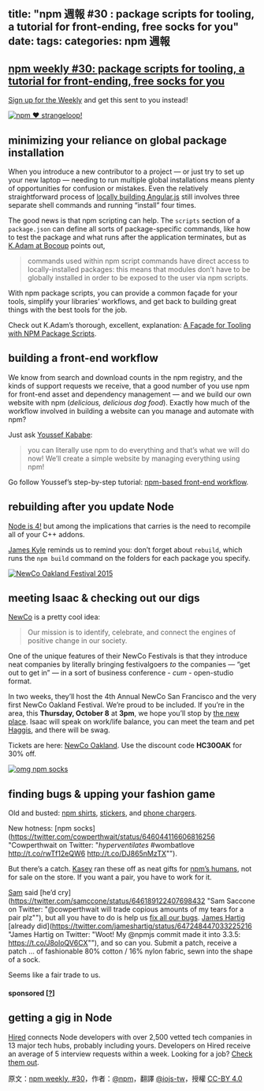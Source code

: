 title: "npm 週報 #30 : package scripts for tooling, a tutorial for front-ending, free socks for you"
date:
tags:
categories: npm 週報
---

## [npm weekly #30: package scripts for tooling, a tutorial for front-ending, free socks for you](http://blog.npmjs.org/post/129827785565/npm-weekly-30-package-scripts-for-tooling-a)

[Sign up for the Weekly](https://www.npmjs.com/npm-weekly?utm_campaign=newsletter20150924 "sign up for the npm Weekly") and get this sent to you instead!

[![](https://partners.npmjs.com/weekly/weekly30/weekly-header-30-1200x.png "npm ♥ strangeloop!")](http://www.thestrangeloop.com "Strange Loop")

## minimizing your reliance on global package installation

When you introduce a new contributor to a project — or just try to set up your new laptop — needing to run multiple global installations means plenty of opportunities for confusion or mistakes. Even the relatively straightforward process of [locally building Angular.js](https://docs.angularjs.org/misc/contribute#building-angularjs "Building AngularJS") still involves three separate shell commands and running “install” four times.

The good news is that npm scripting can help. The `scripts` section of a `package.json` can define all sorts of package-specific commands, like how to test the package and what runs after the application terminates, but as [K.Adam at Bocoup](https://bocoup.com/weblog/author/kadam-white/ "K.Adam White - Bocoup") points out,

> commands used within npm script commands have direct access to locally-installed packages: this means that modules don’t have to be globally installed in order to be exposed to the user via npm scripts.

With npm package scripts, you can provide a common façade for your tools, simplify your libraries’ workflows, and get back to building great things with the best tools for the job.

Check out K.Adam’s thorough, excellent, explanation: [A Façade for Tooling with NPM Package Scripts](https://bocoup.com/weblog/a-facade-for-tooling-with-npm-scripts/ "A Facade for Tooling with NPM Package Scripts - Bocoup").

## building a front-end workflow

We know from search and download counts in the npm registry, and the kinds of support requests we receive, that a good number of you use npm for front-end asset and dependency management — and we build our own website with npm (_delicious, delicious dog food_). Exactly how much of the workflow involved in building a website can you manage and automate with npm?

Just ask [Youssef Kababe](https://github.com/YoussefKababe "YoussefKababe (Youssef Kababe)"):

> you can literally use npm to do everything and that’s what we will do now! We’ll create a simple website by managing everything using npm!

Go follow Youssef’s step-by-step tutorial: [npm-based front-end workflow](https://moroccojs.org/tutorials/npm-based-front-end-workflow/ "npm based front-end workflow | MoroccoJS").

## rebuilding after you update Node

[Node is 4!](https://github.com/nodejs/node/blob/v4.1.1/CHANGELOG.md "node/CHANGELOG.md at v4.1.1 · nodejs/node") but among the implications that carries is the need to recompile all of your C++ addons.

[James Kyle](https://twitter.com/thejameskyle "James Kyle (@thejameskyle) | Twitter") reminds us to remind you: don’t forget about `rebuild`, which runs the `npm build` command on the folders for each package you specify.

[![NewCo Oakland Festival 2015](https://partners.npmjs.com/weekly/weekly30/newco-1100x.jpg "NewCo Oakland Festival 2015")](http://oak.newco.co/schedule-2015/ "NewCo Oakland Festival 2015")

## meeting Isaac & checking out our digs

[NewCo](http://newco.co "Home - NewCo : NewCo") is a pretty cool idea:

> Our mission is to identify, celebrate, and connect the engines of positive change in our society.

One of the unique features of their NewCo Festivals is that they introduce neat companies by literally bringing festivalgoers _to_ the companies — “get out to get in” — in a sort of business conference - _cum_ - open-studio format.

In two weeks, they’ll host the 4th Annual NewCo San Francisco and the very first NewCo Oakland Festival. We’re proud to be included. If you’re in the area, this **Thursday, October 8** at **3pm**, we hope you’ll stop by [the new place](http://blog.npmjs.org/post/128294648715/npm-weekly-27-noderedis-dependencies-and-the#oakland "oh-oh-oh-Oakland, get down"). Isaac will speak on work/life balance, you can meet the team and pet [Haggis](https://twitter.com/npmwombat "Haggis Wombat (@npmWombat) | Twitter"), and there will be swag.

Tickets are here: [NewCo Oakland](http://oak.newco.co/schedule-2015/ "2015 Schedule - NewCo Oakland : NewCo Oakland"). Use the discount code **HC30OAK** for 30% off.

[![omg npm socks](https://partners.npmjs.com/weekly/weekly30/socks-1100x.jpg "omg npm socks")](https://instagram.com/p/754Qu0gEfB/ "Jonathan Cowperthwait on Instagram: “*hyperventilates* #wombatlove”")

## finding bugs & upping your fashion game

Old and busted: [npm shirts](http://shop.npmjs.com/collections/frontpage/products/npm-t-shirt?utm_campaign=newsletter20150924 "npm t-shirt — npm swag store"), [stickers](http://shop.npmjs.com/collections/frontpage/products/npm-stickers?utm_campaign=newsletter20150924 "npm stickers — npm swag store"), and [phone chargers](http://shop.npmjs.com/collections/frontpage/products/npm-power-bank?utm_campaign=newsletter20150924 "npm Power Bank — npm swag store").

New hotness: [npm socks](https://twitter.com/cowperthwait/status/646044116606816256 "Cowperthwait on Twitter: "*hyperventilates* #wombatlove http://t.co/rwTf12eQW6 http://t.co/DJ865nMzTX"").

But there’s a catch. [Kasey](https://twitter.com/kaseybyrne "Kasey Byrne (@kaseybyrne) | Twitter") ran these off as neat gifts for [npm’s humans](https://github.com/npm/humans "npm/humans"), not for sale on the store. If you want a pair, you have to work for it.

[Sam](https://twitter.com/samccone "Sam Saccone (@samccone) | Twitter") said [he’d cry](https://twitter.com/samccone/status/646189122407698432 "Sam Saccone on Twitter: "@cowperthwait will trade copious amounts of my tears for a pair plz""), but all you have to do is help us [fix all our bugs](https://github.com/npm/npm/issues "npm/npm issues"). [James Hartig](https://twitter.com/jameshartig "James Hartig (@jameshartig) | Twitter") [already did](https://twitter.com/jameshartig/status/647248447033225216 "James Hartig on Twitter: "Woot! My @npmjs commit made it into 3.3.5: https://t.co/J8oloQV6CX""), and so can you. Submit a patch, receive a patch … of fashionable 80% cotton / 16% nylon fabric, sewn into the shape of a sock.

Seems like a fair trade to us.

#### sponsored [[?](http://info.npmjs.com/sponsorship?utm_campaign=newsletter20150924 "sponsor the Weekly")]

## getting a gig in Node

[Hired](http://hired.com/?utm_source=npmjs&utm_medium=newsletter "Hired - Marketplace for Recruiting Startup & Tech Talent") connects Node developers with over 2,500 vetted tech companies in 13 major tech hubs, probably including yours. Developers on Hired receive an average of 5 interview requests within a week. Looking for a job? [Check them out](http://hired.com/?utm_source=npmjs&utm_medium=newsletter "Hired - Marketplace for Recruiting Startup & Tech Talent").

原文：[npm weekly, #30](http://blog.npmjs.org/post/129827785565/npm-weekly-30-package-scripts-for-tooling-a)，作者：[@npm](http://blog.npmjs.org/)，翻譯 [@iojs-tw](https://github.com/iojs/iojs-tw)，授權 [CC-BY 4.0](https://creativecommons.org/licenses/by/4.0/deed.zh_TW)

